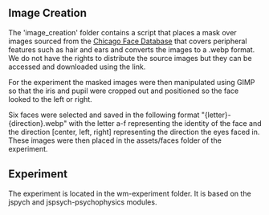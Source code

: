 
## Image Creation
The 'image_creation' folder contains a script that places a mask over images sourced from the [Chicago Face Database](https://www.chicagofaces.org/) that covers peripheral features such as hair and ears and converts the images to a .webp format. 
We do not have the rights to distribute the source images but they can be accessed and downloaded using the link.

For the experiment the masked images were then manipulated using GIMP so that the iris and pupil were cropped out and positioned so the face looked to the left or right. 

Six faces were selected and saved in the following format "{letter}-{direction}.webp" with the letter a-f representing the identity of the face and the direction [center, left, right] representing the direction the eyes faced in. 
These images were then placed in the assets/faces folder of the experiment. 

## Experiment

The experiment is located in the wm-experiment folder. It is based on the jspych and jspsych-psychophysics modules.



